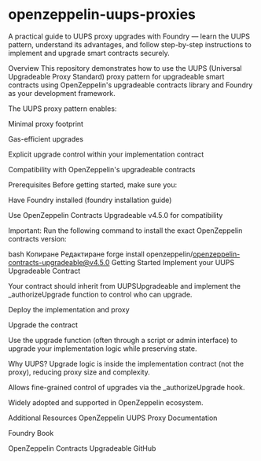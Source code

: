 # **openzeppelin-uups-proxies**
A practical guide to UUPS proxy upgrades with Foundry — learn the UUPS pattern, understand its advantages, and follow step-by-step instructions to implement and upgrade smart contracts securely.

Overview
This repository demonstrates how to use the UUPS (Universal Upgradeable Proxy Standard) proxy pattern for upgradeable smart contracts using OpenZeppelin's upgradeable contracts library and Foundry as your development framework.

The UUPS proxy pattern enables:

Minimal proxy footprint

Gas-efficient upgrades

Explicit upgrade control within your implementation contract

Compatibility with OpenZeppelin's upgradeable contracts

Prerequisites
Before getting started, make sure you:

Have Foundry installed (foundry installation guide)

Use OpenZeppelin Contracts Upgradeable v4.5.0 for compatibility

Important: Run the following command to install the exact OpenZeppelin contracts version:

bash
Копиране
Редактиране
forge install openzeppelin/openzeppelin-contracts-upgradeable@v4.5.0
Getting Started
Implement your UUPS Upgradeable Contract

Your contract should inherit from UUPSUpgradeable and implement the _authorizeUpgrade function to control who can upgrade.

Deploy the implementation and proxy

Upgrade the contract

Use the upgrade function (often through a script or admin interface) to upgrade your implementation logic while preserving state.

Why UUPS?
Upgrade logic is inside the implementation contract (not the proxy), reducing proxy size and complexity.

Allows fine-grained control of upgrades via the _authorizeUpgrade hook.

Widely adopted and supported in OpenZeppelin ecosystem.

Additional Resources
OpenZeppelin UUPS Proxy Documentation

Foundry Book

OpenZeppelin Contracts Upgradeable GitHub
